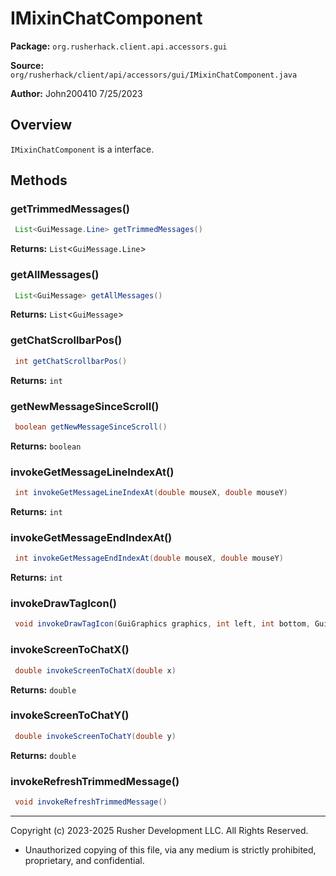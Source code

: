 # IMixinChatComponent

**Package:** `org.rusherhack.client.api.accessors.gui`

**Source:** `org/rusherhack/client/api/accessors/gui/IMixinChatComponent.java`

**Author:** John200410 7/25/2023



## Overview

`IMixinChatComponent` is a interface.

## Methods

### getTrimmedMessages()

```java
 List<GuiMessage.Line> getTrimmedMessages()
```

**Returns:** `List`<`GuiMessage.Line`>

### getAllMessages()

```java
 List<GuiMessage> getAllMessages()
```

**Returns:** `List`<`GuiMessage`>

### getChatScrollbarPos()

```java
 int getChatScrollbarPos()
```

**Returns:** `int`

### getNewMessageSinceScroll()

```java
 boolean getNewMessageSinceScroll()
```

**Returns:** `boolean`

### invokeGetMessageLineIndexAt()

```java
 int invokeGetMessageLineIndexAt(double mouseX, double mouseY)
```

**Returns:** `int`

### invokeGetMessageEndIndexAt()

```java
 int invokeGetMessageEndIndexAt(double mouseX, double mouseY)
```

**Returns:** `int`

### invokeDrawTagIcon()

```java
 void invokeDrawTagIcon(GuiGraphics graphics, int left, int bottom, GuiMessageTag.Icon tagIcon)
```

### invokeScreenToChatX()

```java
 double invokeScreenToChatX(double x)
```

**Returns:** `double`

### invokeScreenToChatY()

```java
 double invokeScreenToChatY(double y)
```

**Returns:** `double`

### invokeRefreshTrimmedMessage()

```java
 void invokeRefreshTrimmedMessage()
```

---

Copyright (c) 2023-2025 Rusher Development LLC. All Rights Reserved.
* Unauthorized copying of this file, via any medium is strictly prohibited, proprietary, and confidential.
